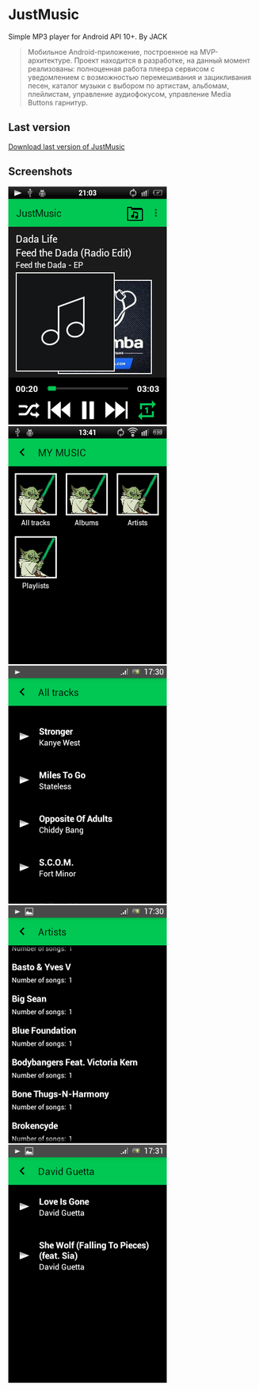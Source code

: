 # JustMusic
Simple MP3 player for Android API 10+. By JACK

> Мобильное Android-приложение, построенное на MVP-архитектуре. Проект находится в разработке, на данный момент реализованы: полноценная работа плеера сервисом с уведомлением с возможностью перемешивания и зацикливания песен, каталог музыки с выбором по артистам, альбомам, плейлистам, управление аудиофокусом, управление Media Buttons гарнитур.

## Last version
[Download last version of JustMusic](https://github.com/JACK-siberian/Just_Music/blob/master/Screenshots%20+%20apk/JustMusic_beta-debug.apk?raw=true "Download APK")

## Screenshots 
![Alt text](https://github.com/JACK-siberian/Just_Music/blob/master/Screenshots%20%2B%20apk/player_activity.png "Player activity")
![Alt text](https://github.com/JACK-siberian/Just_Music/blob/master/Screenshots%20%2B%20apk/my_music_activity.png "MyMusic activity")
![Alt text](https://github.com/JACK-siberian/Just_Music/blob/master/Screenshots%20%2B%20apk/Screenshot_2016-03-14-17-30-38.png)
![Alt text](https://github.com/JACK-siberian/Just_Music/blob/master/Screenshots%20%2B%20apk/Screenshot_2016-03-14-17-30-59.png)
![Alt text](https://github.com/JACK-siberian/Just_Music/blob/master/Screenshots%20%2B%20apk/Screenshot_2016-03-14-17-31-17.png)
